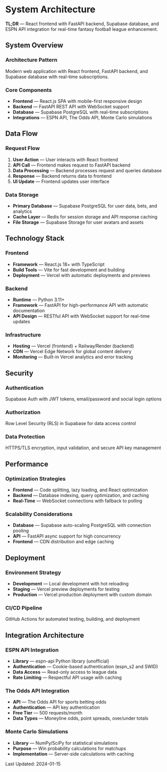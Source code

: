# System Architecture

**TL;DR** — React frontend with FastAPI backend, Supabase database, and ESPN API integration for real-time fantasy football league enhancement.

## System Overview

### Architecture Pattern
Modern web application with React frontend, FastAPI backend, and Supabase database with real-time subscriptions.

### Core Components
- **Frontend** — React.js SPA with mobile-first responsive design
- **Backend** — FastAPI REST API with WebSocket support
- **Database** — Supabase PostgreSQL with real-time subscriptions
- **Integrations** — ESPN API, The Odds API, Monte Carlo simulations

## Data Flow

### Request Flow
1. **User Action** — User interacts with React frontend
2. **API Call** — Frontend makes request to FastAPI backend
3. **Data Processing** — Backend processes request and queries database
4. **Response** — Backend returns data to frontend
5. **UI Update** — Frontend updates user interface

### Data Storage
- **Primary Database** — Supabase PostgreSQL for user data, bets, and analytics
- **Cache Layer** — Redis for session storage and API response caching
- **File Storage** — Supabase Storage for user avatars and assets

## Technology Stack

### Frontend
- **Framework** — React.js 18+ with TypeScript
- **Build Tools** — Vite for fast development and building
- **Deployment** — Vercel with automatic deployments and previews

### Backend
- **Runtime** — Python 3.11+
- **Framework** — FastAPI for high-performance API with automatic documentation
- **API Design** — RESTful API with WebSocket support for real-time updates

### Infrastructure
- **Hosting** — Vercel (frontend) + Railway/Render (backend)
- **CDN** — Vercel Edge Network for global content delivery
- **Monitoring** — Built-in Vercel analytics and error tracking

## Security

### Authentication
Supabase Auth with JWT tokens, email/password and social login options

### Authorization
Row Level Security (RLS) in Supabase for data access control

### Data Protection
HTTPS/TLS encryption, input validation, and secure API key management

## Performance

### Optimization Strategies
- **Frontend** — Code splitting, lazy loading, and React optimization
- **Backend** — Database indexing, query optimization, and caching
- **Real-Time** — WebSocket connections with fallback to polling

### Scalability Considerations
- **Database** — Supabase auto-scaling PostgreSQL with connection pooling
- **API** — FastAPI async support for high concurrency
- **Frontend** — CDN distribution and edge caching

## Deployment

### Environment Strategy
- **Development** — Local development with hot reloading
- **Staging** — Vercel preview deployments for testing
- **Production** — Vercel production deployment with custom domain

### CI/CD Pipeline
GitHub Actions for automated testing, building, and deployment

## Integration Architecture

### ESPN API Integration
- **Library** — espn-api Python library (unofficial)
- **Authentication** — Cookie-based authentication (espn_s2 and SWID)
- **Data Access** — Read-only access to league data
- **Rate Limiting** — Respectful API usage with caching

### The Odds API Integration
- **API** — The Odds API for sports betting odds
- **Authentication** — API key authentication
- **Free Tier** — 500 requests/month
- **Data Types** — Moneyline odds, point spreads, over/under totals

### Monte Carlo Simulations
- **Library** — NumPy/SciPy for statistical simulations
- **Purpose** — Win probability calculations for matchups
- **Implementation** — Server-side calculations with caching

Last Updated: 2024-01-15
